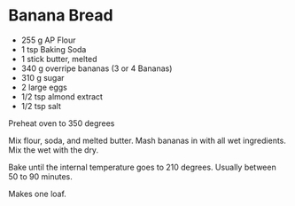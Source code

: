 # Banana Bread

* 255 g AP Flour
* 1 tsp Baking Soda
* 1 stick butter, melted
* 340 g overripe bananas (3 or 4 Bananas)
* 310 g sugar
* 2 large eggs
* 1/2 tsp almond extract
* 1/2 tsp salt

Preheat oven to 350 degrees

Mix flour, soda, and melted butter.
Mash bananas in with all wet ingredients.
Mix the wet with the dry.

Bake until the internal temperature goes to 210 degrees. 
Usually between 50 to 90 minutes.

Makes one loaf.

